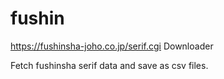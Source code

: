 # fushin

<https://fushinsha-joho.co.jp/serif.cgi> Downloader

Fetch fushinsha serif data and save as csv files.
